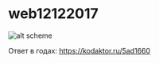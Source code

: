 # web12122017


![alt scheme](images/IIkrs.png "Ваше задание на 12.12.2017")


Ответ в годах: https://kodaktor.ru/5ad1660
